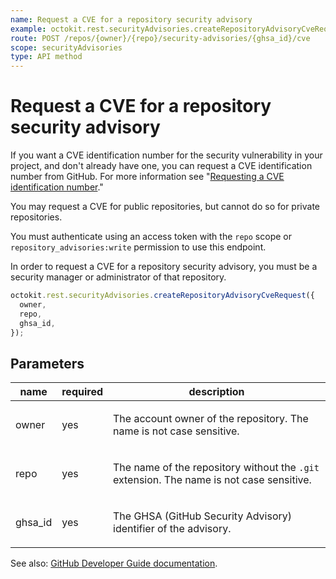 ```yaml
---
name: Request a CVE for a repository security advisory
example: octokit.rest.securityAdvisories.createRepositoryAdvisoryCveRequest({ owner, repo, ghsa_id })
route: POST /repos/{owner}/{repo}/security-advisories/{ghsa_id}/cve
scope: securityAdvisories
type: API method
---
```


# Request a CVE for a repository security advisory

If you want a CVE identification number for the security vulnerability in your project, and don't already have one, you can request a CVE identification number from GitHub. For more information see "[Requesting a CVE identification number](https://docs.github.com/code-security/security-advisories/repository-security-advisories/publishing-a-repository-security-advisory#requesting-a-cve-identification-number-optional)."

You may request a CVE for public repositories, but cannot do so for private repositories.

You must authenticate using an access token with the `repo` scope or `repository_advisories:write` permission to use this endpoint.

In order to request a CVE for a repository security advisory, you must be a security manager or administrator of that repository.

```js
octokit.rest.securityAdvisories.createRepositoryAdvisoryCveRequest({
  owner,
  repo,
  ghsa_id,
});
```

## Parameters

<table>
  <thead>
    <tr>
      <th>name</th>
      <th>required</th>
      <th>description</th>
    </tr>
  </thead>
  <tbody>
    <tr><td>owner</td><td>yes</td><td>

The account owner of the repository. The name is not case sensitive.

</td></tr>
<tr><td>repo</td><td>yes</td><td>

The name of the repository without the `.git` extension. The name is not case sensitive.

</td></tr>
<tr><td>ghsa_id</td><td>yes</td><td>

The GHSA (GitHub Security Advisory) identifier of the advisory.

</td></tr>
  </tbody>
</table>

See also: [GitHub Developer Guide documentation](https://docs.github.com/rest/security-advisories/repository-advisories#request-a-cve-for-a-repository-security-advisory).
